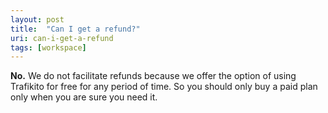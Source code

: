 ```yaml
---
layout: post
title:  "Can I get a refund?"
uri: can-i-get-a-refund
tags: [workspace]
---
```


**No.** We do not facilitate refunds because we offer the option of using Trafikito for free for any period of time. So you should only buy a paid plan only when you are sure you need it.